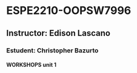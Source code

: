 # ESPE2210-OOPSW7996
## Instructor: Edison Lascano
### Estudent: Christopher Bazurto
#### WORKSHOPS unit 1
